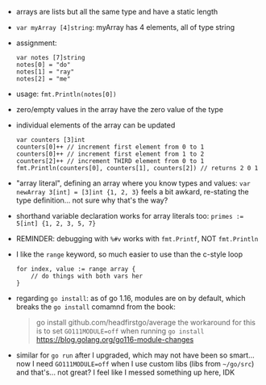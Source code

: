 - arrays are lists but all the same type and have a static length
- `var myArray [4]string`: myArray has 4 elements, all of type string
- assignment:
    ```
    var notes [7]string
    notes[0] = "do"
    notes[1] = "ray"
    notes[2] = "me"
    ```
- usage: `fmt.Println(notes[0])`
- zero/empty values in the array have the zero value of the type
- individual elements of the array can be updated
    ```
    var counters [3]int
    counters[0]++ // increment first element from 0 to 1
    counters[0]++ // increment first element from 1 to 2
    counters[2]++ // increment THIRD element from 0 to 1
    fmt.Println(counters[0], counters[1], counters[2]) // returns 2 0 1
    ```
- "array literal", defining an array where you know types and values: `var newArray 3[int] = [3]int {1, 2, 3}`
    feels a bit awkard, re-stating the type definition... not sure why that's the way?
- shorthand variable declaration works for array literals too: `primes := 5[int] {1, 2, 3, 5, 7}`

- REMINDER: debugging with `%#v` works with `fmt.Printf`, NOT `fmt.Println`

- I like the `range` keyword, so much easier to use than the c-style loop
    ```
    for index, value := range array {
        // do things with both vars her
    }
    ```
- regarding `go install`: as of go 1.16, modules are on by default, which breaks the `go install` comamnd from the book:
    > go install github.com/headfirstgo/average
    the workaround for this is to set `GO111MODULE=off` when running `go install`
    https://blog.golang.org/go116-module-changes
- similar for `go run` after I upgraded, which may not have been so smart... now I need `GO111MODULE=off` when I use custom libs (libs from `~/go/src`) and that's... not great? I feel like I messed something up here, IDK



